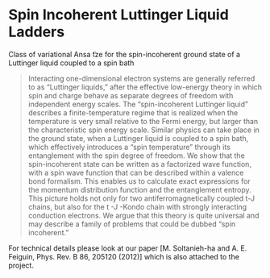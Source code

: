 Spin Incoherent Luttinger Liquid Ladders
===========

Class of variational Ansa ̈tze for the spin-incoherent ground state of a Luttinger liquid
coupled to a spin bath

> Interacting one-dimensional electron systems are generally referred to as “Luttinger liquids,” after the effective low-energy theory in which spin and charge behave as separate degrees of freedom with independent energy scales. The “spin-incoherent Luttinger liquid” describes a finite-temperature regime that is realized when the temperature is very small relative to the Fermi energy, but larger than the characteristic spin energy scale. Similar physics can take place in the ground state, when a Luttinger liquid is coupled to a spin bath, which effectively introduces a “spin temperature” through its entanglement with the spin degree of freedom. We show that the spin-incoherent state can be written as a factorized wave function, with a spin wave function that can be described within a valence bond formalism. This enables us to calculate exact expressions for the momentum distribution function and the entanglement entropy. This picture holds not only for two antiferromagnetically coupled t-J chains, but also for the t -J -Kondo chain with strongly interacting conduction electrons. We argue that this theory is quite universal and may describe a family of problems that could be dubbed “spin incoherent.”

For technical details please look at our paper [M. Soltanieh-ha and A. E. Feiguin, Phys. Rev. B 86, 205120 (2012)] which is also attached to the project.
